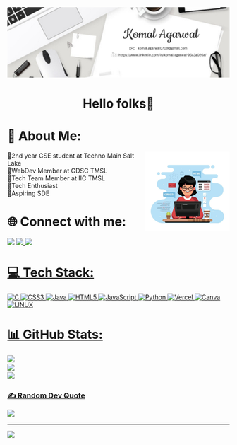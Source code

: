 <div align=center><img src="./header.png"/></div>

<h1 align="center">Hello folks👋</h1>
<!-- <img src="./about.jpg" alt="me" height=230px align="right"> -->

# 💫 About Me:
<img src="./about.jpg" alt="me" height=180px align="right">
🔹2nd year CSE student at Techno Main Salt Lake<br>🔹WebDev Member at GDSC TMSL<br>🔹Tech Team Member at IIC TMSL<br>🔹Tech Enthusiast<br>🔹Aspiring SDE

# 🌐 Connect with me:
<a href="http://www.linkedin.com/in/komal-agarwal-95a3a026a" alt="Komal Agarwal | LinkedIn"><img src="https://img.icons8.com/fluent/48/000000/linkedin.png" ></a>
<a href="mailto:komal.agarwal0709@gmail.com" alt="Komal Agarwal | Gmail"><img src="https://img.icons8.com/fluent/48/000000/gmail.png">
<a href="https://auth.geeksforgeeks.org/user/komalagars3zm" alt="Komal Agarwal | GeeksforGeeks"><img src="https://img.icons8.com/color/48/000000/GeeksforGeeks.png"/>

# 💻 Tech Stack:
![C](https://img.shields.io/badge/c-%2300599C.svg?style=for-the-badge&logo=c&logoColor=white) ![CSS3](https://img.shields.io/badge/css3-%231572B6.svg?style=for-the-badge&logo=css3&logoColor=white) ![Java](https://img.shields.io/badge/java-%23ED8B00.svg?style=for-the-badge&logo=java&logoColor=white) ![HTML5](https://img.shields.io/badge/html5-%23E34F26.svg?style=for-the-badge&logo=html5&logoColor=white) ![JavaScript](https://img.shields.io/badge/javascript-%23323330.svg?style=for-the-badge&logo=javascript&logoColor=%23F7DF1E) ![Python](https://img.shields.io/badge/python-3670A0?style=for-the-badge&logo=python&logoColor=ffdd54) ![Vercel](https://img.shields.io/badge/vercel-%23000000.svg?style=for-the-badge&logo=vercel&logoColor=white) ![Canva](https://img.shields.io/badge/Canva-%2300C4CC.svg?style=for-the-badge&logo=Canva&logoColor=white) ![LINUX](https://img.shields.io/badge/Linux-FCC624?style=for-the-badge&logo=linux&logoColor=black)

# 📊 GitHub Stats:
![](https://github-readme-stats.vercel.app/api?username=komal-agarwal5&theme=tokyonight&hide_border=false&include_all_commits=false&count_private=false)<br/>
![](https://github-readme-streak-stats.herokuapp.com/?user=komal-agarwal5&theme=tokyonight&hide_border=false)<br/>
![](https://github-readme-stats.vercel.app/api/top-langs/?username=komal-agarwal5&theme=tokyonight&hide_border=false&include_all_commits=false&count_private=false&layout=compact)

### ✍️ Random Dev Quote
![](https://quotes-github-readme.vercel.app/api?type=horizontal&theme=radical)

---
[![](https://visitcount.itsvg.in/api?id=komal-agarwal5&icon=0&color=0)](https://visitcount.itsvg.in)
